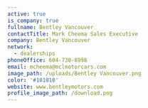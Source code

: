 ```yaml
---
active: true
is_company: true
fullname: Bentley Vancouver
contactTitle: Mark Cheema Sales Executive
company: Bentley Vancouver
network:
  - dealerships
phoneOffice: 604-730-8998
email: mcheema@mclmotorcars.com
image_path: /uploads/Bentley Vancouver.png
color: '#101010'
website: www.bentleymotors.com
profile_image_path: /download.png
---
```

